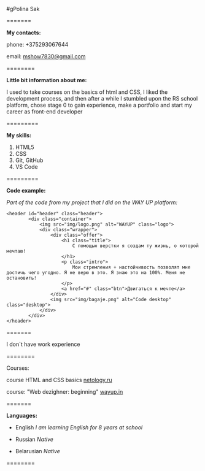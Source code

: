
#gPolina Sak

=======

**My contacts:**

phone: +375293067644

email: mshow7830@gmail.com

========

**Little bit information about me:**

I used to take courses on the basics of html and CSS, I liked the development process, and then after a while I stumbled upon the RS school platform, chose stage 0 to gain experience, make a portfolio and start my career as front-end developer

=========

**My skills:**

1. HTML5
2. CSS
3. Git, GitHub
4. VS Code

=========

**Code example:**

*Part of the code from my project that I did on the WAY UP platform:*

```
<header id="header" class="header">
		<div class="container">
			<img src="img/logo.png" alt="WAYUP" class="logo">
			<div class="wrapper">
				<div class="offer">
					<h1 class="title">
						С помощью верстки я создам ту жизнь, о которой мечтаю!
					</h1>
					<p class="intro">
						Мои стремления + настойчивость позволят мне достичь чего угодно. Я не верю в это. Я знаю это на 100%. Меня не остановить!
					</p>
					<a href="#" class="btn">Двигаться к мечте</a>
				</div>
				<img src="img/bagaje.png" alt="Code desktop" class="desktop">
			</div>
		</div>
</header>

```

=======

I don`t have work experience

========

Courses:

course HTML and CSS basics [netology.ru](https://netology.ru "")

course: "Web dezighner: beginning" [wayup.in](https://wayup.in "Описание")

=======

**Languages:**

+ English *I am learning English for 8 years at school*

+ Russian *Native*

+ Belarusian *Native*

========
